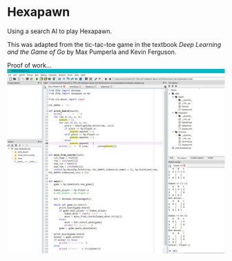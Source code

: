 # Hexapawn
Using a search AI to play Hexapawn.

This was adapted from the tic-tac-toe game in the textbook <i>Deep Learning and the Game of Go</i> by Max Pumperla and Kevin Ferguson.

Proof of work...
![](assets/Hexapawn_2020-02-11.jpg)
